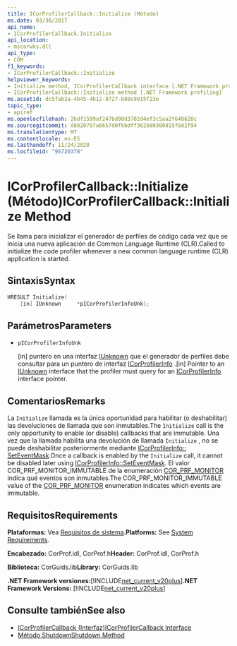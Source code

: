 ```yaml
---
title: ICorProfilerCallback::Initialize (Método)
ms.date: 03/30/2017
api_name:
- ICorProfilerCallback.Initialize
api_location:
- mscorwks.dll
api_type:
- COM
f1_keywords:
- ICorProfilerCallback::Initialize
helpviewer_keywords:
- Initialize method, ICorProfilerCallback interface [.NET Framework profiling]
- ICorProfilerCallback::Initialize method [.NET Framework profiling]
ms.assetid: dc5fab2a-4b45-4b12-8727-b89c9915f23e
topic_type:
- apiref
ms.openlocfilehash: 26df1599af247bd08d3702d4ef3c5aa2f648620c
ms.sourcegitcommit: d8020797a6657d0fbbdff362b80300815f682f94
ms.translationtype: MT
ms.contentlocale: es-ES
ms.lasthandoff: 11/24/2020
ms.locfileid: "95720378"
---
```

# <a name="icorprofilercallbackinitialize-method"></a><span data-ttu-id="faf2a-102">ICorProfilerCallback::Initialize (Método)</span><span class="sxs-lookup"><span data-stu-id="faf2a-102">ICorProfilerCallback::Initialize Method</span></span>

<span data-ttu-id="faf2a-103">Se llama para inicializar el generador de perfiles de código cada vez que se inicia una nueva aplicación de Common Language Runtime (CLR).</span><span class="sxs-lookup"><span data-stu-id="faf2a-103">Called to initialize the code profiler whenever a new common language runtime (CLR) application is started.</span></span>  
  
## <a name="syntax"></a><span data-ttu-id="faf2a-104">Sintaxis</span><span class="sxs-lookup"><span data-stu-id="faf2a-104">Syntax</span></span>  
  
```cpp  
HRESULT Initialize(  
    [in] IUnknown     *pICorProfilerInfoUnk);  
```  
  
## <a name="parameters"></a><span data-ttu-id="faf2a-105">Parámetros</span><span class="sxs-lookup"><span data-stu-id="faf2a-105">Parameters</span></span>

- `pICorProfilerInfoUnk`

  <span data-ttu-id="faf2a-106">\[in] puntero en una interfaz [IUnknown](/cpp/atl/iunknown) que el generador de perfiles debe consultar para un puntero de interfaz [ICorProfilerInfo](icorprofilerinfo-interface.md) .</span><span class="sxs-lookup"><span data-stu-id="faf2a-106">\[in] Pointer to an [IUnknown](/cpp/atl/iunknown) interface that the profiler must query for an [ICorProfilerInfo](icorprofilerinfo-interface.md) interface pointer.</span></span>  

## <a name="remarks"></a><span data-ttu-id="faf2a-107">Comentarios</span><span class="sxs-lookup"><span data-stu-id="faf2a-107">Remarks</span></span>  

 <span data-ttu-id="faf2a-108">La `Initialize` llamada es la única oportunidad para habilitar (o deshabilitar) las devoluciones de llamada que son inmutables.</span><span class="sxs-lookup"><span data-stu-id="faf2a-108">The `Initialize` call is the only opportunity to enable (or disable) callbacks that are immutable.</span></span> <span data-ttu-id="faf2a-109">Una vez que la llamada habilita una devolución de llamada `Initialize` , no se puede deshabilitar posteriormente mediante [ICorProfilerInfo:: SetEventMask](icorprofilerinfo-seteventmask-method.md).</span><span class="sxs-lookup"><span data-stu-id="faf2a-109">Once a callback is enabled by the `Initialize` call, it cannot be disabled later using [ICorProfilerInfo::SetEventMask](icorprofilerinfo-seteventmask-method.md).</span></span> <span data-ttu-id="faf2a-110">El valor COR_PRF_MONITOR_IMMUTABLE de la enumeración [COR_PRF_MONITOR](cor-prf-monitor-enumeration.md) indica qué eventos son inmutables.</span><span class="sxs-lookup"><span data-stu-id="faf2a-110">The COR_PRF_MONITOR_IMMUTABLE value of the [COR_PRF_MONITOR](cor-prf-monitor-enumeration.md) enumeration indicates which events are immutable.</span></span>  
  
## <a name="requirements"></a><span data-ttu-id="faf2a-111">Requisitos</span><span class="sxs-lookup"><span data-stu-id="faf2a-111">Requirements</span></span>  

 <span data-ttu-id="faf2a-112">**Plataformas:** Vea [Requisitos de sistema](../../get-started/system-requirements.md).</span><span class="sxs-lookup"><span data-stu-id="faf2a-112">**Platforms:** See [System Requirements](../../get-started/system-requirements.md).</span></span>  
  
 <span data-ttu-id="faf2a-113">**Encabezado:** CorProf.idl, CorProf.h</span><span class="sxs-lookup"><span data-stu-id="faf2a-113">**Header:** CorProf.idl, CorProf.h</span></span>  
  
 <span data-ttu-id="faf2a-114">**Biblioteca:** CorGuids.lib</span><span class="sxs-lookup"><span data-stu-id="faf2a-114">**Library:** CorGuids.lib</span></span>  
  
 <span data-ttu-id="faf2a-115">**.NET Framework versiones:**[!INCLUDE[net_current_v20plus](../../../../includes/net-current-v20plus-md.md)]</span><span class="sxs-lookup"><span data-stu-id="faf2a-115">**.NET Framework Versions:** [!INCLUDE[net_current_v20plus](../../../../includes/net-current-v20plus-md.md)]</span></span>  
  
## <a name="see-also"></a><span data-ttu-id="faf2a-116">Consulte también</span><span class="sxs-lookup"><span data-stu-id="faf2a-116">See also</span></span>

- [<span data-ttu-id="faf2a-117">ICorProfilerCallback (Interfaz)</span><span class="sxs-lookup"><span data-stu-id="faf2a-117">ICorProfilerCallback Interface</span></span>](icorprofilercallback-interface.md)
- [<span data-ttu-id="faf2a-118">Método Shutdown</span><span class="sxs-lookup"><span data-stu-id="faf2a-118">Shutdown Method</span></span>](icorprofilercallback-shutdown-method.md)
